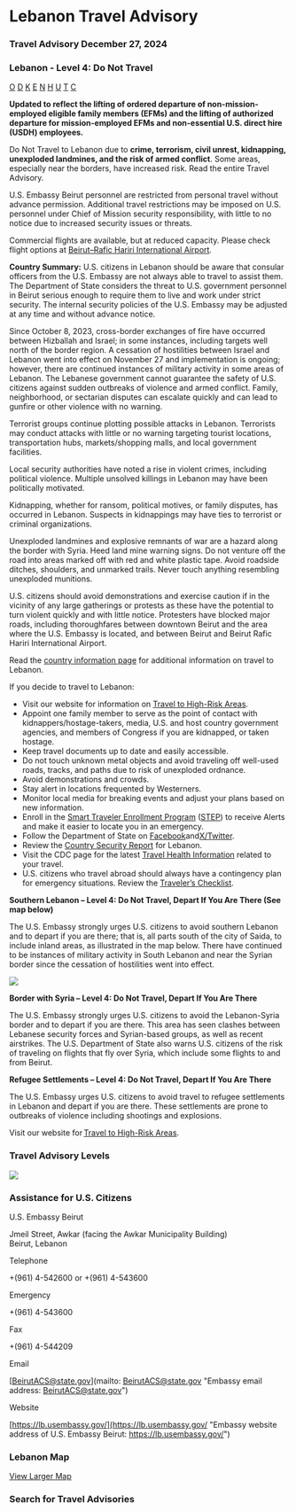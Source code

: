 # Lebanon Travel Advisory

### Travel Advisory December 27, 2024

### Lebanon - Level 4: Do Not Travel

[O](javascript:void(0); "Tool Tip: Other")
[D](javascript:void(0); "Tool Tip: Wrongful Detention")
[K](javascript:void(0); "Tool Tip: Kidnap and Hostage")
[E](javascript:void(0); "Tool Tip: Event")
[N](javascript:void(0); "Tool Tip: Disaster")
[H](javascript:void(0); "Tool Tip: Health")
[U](javascript:void(0); "Tool Tip: Civil Unrest")
[T](javascript:void(0); "Tool Tip: Terrorism")
[C](javascript:void(0); "Tool Tip: Crimes")

**Updated to reflect the lifting of ordered departure of non-mission-employed eligible family members (EFMs) and the lifting of authorized departure for mission-employed EFMs and non-essential U.S. direct hire (USDH) employees.**

Do Not Travel to Lebanon due to **crime, terrorism, civil unrest, kidnapping, unexploded landmines, and the risk of armed conflict**. Some areas, especially near the borders, have increased risk. Read the entire Travel Advisory.

U.S. Embassy Beirut personnel are restricted from personal travel without advance permission. Additional travel restrictions may be imposed on U.S. personnel under Chief of Mission security responsibility, with little to no notice due to increased security issues or threats.

Commercial flights are available, but at reduced capacity. Please check flight options at [Beirut–Rafic Hariri International Airport](https://www.beirutairport.gov.lb/index.php?lang=en).

**Country Summary:** U.S. citizens in Lebanon should be aware that consular officers from the U.S. Embassy are not always able to travel to assist them. The Department of State considers the threat to U.S. government personnel in Beirut serious enough to require them to live and work under strict security. The internal security policies of the U.S. Embassy may be adjusted at any time and without advance notice.

Since October 8, 2023, cross-border exchanges of fire have occurred between Hizballah and Israel; in some instances, including targets well north of the border region. A cessation of hostilities between Israel and Lebanon went into effect on November 27 and implementation is ongoing; however, there are continued instances of military activity in some areas of Lebanon. The Lebanese government cannot guarantee the safety of U.S. citizens against sudden outbreaks of violence and armed conflict. Family, neighborhood, or sectarian disputes can escalate quickly and can lead to gunfire or other violence with no warning.

Terrorist groups continue plotting possible attacks in Lebanon. Terrorists may conduct attacks with little or no warning targeting tourist locations, transportation hubs, markets/shopping malls, and local government facilities.

Local security authorities have noted a rise in violent crimes, including political violence. Multiple unsolved killings in Lebanon may have been politically motivated.

Kidnapping, whether for ransom, political motives, or family disputes, has occurred in Lebanon. Suspects in kidnappings may have ties to terrorist or criminal organizations.

Unexploded landmines and explosive remnants of war are a hazard along the border with Syria. Heed land mine warning signs. Do not venture off the road into areas marked off with red and white plastic tape. Avoid roadside ditches, shoulders, and unmarked trails. Never touch anything resembling unexploded munitions.

U.S. citizens should avoid demonstrations and exercise caution if in the vicinity of any large gatherings or protests as these have the potential to turn violent quickly and with little notice. Protesters have blocked major roads, including thoroughfares between downtown Beirut and the area where the U.S. Embassy is located, and between Beirut and Beirut Rafic Hariri International Airport.

Read the [country information page](https://travel.state.gov/content/travel/en/international-travel/International-Travel-Country-Information-Pages/Lebanon.html) for additional information on travel to Lebanon.

If you decide to travel to Lebanon:

* Visit our website for information on [Travel to High-Risk Areas](https://travel.state.gov/content/travel/en/international-travel/before-you-go/travelers-with-special-considerations/high-risk-travelers.html).
* Appoint one family member to serve as the point of contact with kidnappers/hostage-takers, media, U.S. and host country government agencies, and members of Congress if you are kidnapped, or taken hostage.
* Keep travel documents up to date and easily accessible.
* Do not touch unknown metal objects and avoid traveling off well-used roads, tracks, and paths due to risk of unexploded ordnance.
* Avoid demonstrations and crowds.
* Stay alert in locations frequented by Westerners.
* Monitor local media for breaking events and adjust your plans based on new information.
* Enroll in the [Smart Traveler Enrollment Program](https://step.state.gov/step/) ([STEP](https://step.state.gov/step/)) to receive Alerts and make it easier to locate you in an emergency.
* Follow the Department of State on [Facebook](https://www.facebook.com/travelgov)and[X/Twitter](https://x.com/TravelGov?ref_src=twsrc%5Egoogle%7Ctwcamp%5Eserp%7Ctwgr%5Eauthor).
* Review the [Country Security Report](https://www.osac.gov/Content/Browse/Report?subContentTypes=Country%20Security%20Report) for Lebanon.
* Visit the CDC page for the latest [Travel Health Information](https://wwwnc.cdc.gov/travel) related to your travel.
* U.S. citizens who travel abroad should always have a contingency plan for emergency situations. Review the [Traveler’s Checklist](https://travel.state.gov/content/travel/en/international-travel/before-you-go/travelers-checklist.html).

**Southern Lebanon – Level 4: Do Not Travel, Depart If You Are There (See map below)**

The U.S. Embassy strongly urges U.S. citizens to avoid southern Lebanon and to depart if you are there; that is, all parts south of the city of Saida, to include inland areas, as illustrated in the map below. There have continued to be instances of military activity in South Lebanon and near the Syrian border since the cessation of hostilities went into effect.

**![](/content/dam/NEWTravelAssets/images/Picture4.png)**

**Border with Syria – Level 4: Do Not Travel, Depart If You Are There**

The U.S. Embassy strongly urges U.S. citizens to avoid the Lebanon-Syria border and to depart if you are there. This area has seen clashes between Lebanese security forces and Syrian-based groups, as well as recent airstrikes. The U.S. Department of State also warns U.S. citizens of the risk of traveling on flights that fly over Syria, which include some flights to and from Beirut.

**Refugee Settlements – Level 4: Do Not Travel, Depart If You Are There**

The U.S. Embassy urges U.S. citizens to avoid travel to refugee settlements in Lebanon and depart if you are there. These settlements are prone to outbreaks of violence including shootings and explosions.

Visit our website for [Travel to High-Risk Areas](https://travel.state.gov/content/travel/en/international-travel/before-you-go/travelers-with-special-considerations/high-risk-travelers.html).

### Travel Advisory Levels

[![](/content/dam/NEWTravelAssets/images/travel-levelv2.svg)](/content/travel/en/international-travel/before-you-go/about-our-new-products.html "Travel Advisory Levels")

### Assistance for U.S. Citizens

U.S. Embassy Beirut

Jmeil Street, Awkar (facing the Awkar Municipality Building)  
Beirut, Lebanon

Telephone

+(961) 4-542600 or +(961) 4-543600

Emergency

+(961) 4-543600

Fax

+(961) 4-544209

Email

[BeirutACS@state.gov](mailto: BeirutACS@state.gov "Embassy email address: BeirutACS@state.gov")

Website

[https://lb.usembassy.gov/](https://lb.usembassy.gov/ "Embassy website address of U.S. Embassy Beirut: https://lb.usembassy.gov/")

### Lebanon Map

[View Larger Map](https://travelmaps.state.gov/TSGMap/?extent=33.824429005,33.061855851,37.813883233,34.798142689 "Map of Lebanon")



### Search for Travel Advisories